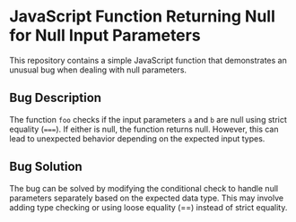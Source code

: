 # JavaScript Function Returning Null for Null Input Parameters

This repository contains a simple JavaScript function that demonstrates an unusual bug when dealing with null parameters.

## Bug Description

The function `foo` checks if the input parameters `a` and `b` are null using strict equality (`===`). If either is null, the function returns null. However, this can lead to unexpected behavior depending on the expected input types.

## Bug Solution

The bug can be solved by modifying the conditional check to handle null parameters separately based on the expected data type. This may involve adding type checking or using loose equality (==) instead of strict equality. 